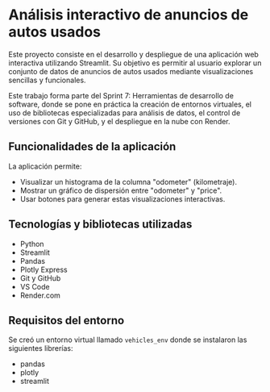 # Análisis interactivo de anuncios de autos usados

Este proyecto consiste en el desarrollo y despliegue de una aplicación web interactiva utilizando Streamlit. Su objetivo es permitir al usuario explorar un conjunto de datos de anuncios de autos usados mediante visualizaciones sencillas y funcionales.

Este trabajo forma parte del Sprint 7: Herramientas de desarrollo de software, donde se pone en práctica la creación de entornos virtuales, el uso de bibliotecas especializadas para análisis de datos, el control de versiones con Git y GitHub, y el despliegue en la nube con Render.

## Funcionalidades de la aplicación

La aplicación permite:

- Visualizar un histograma de la columna "odometer" (kilometraje).
- Mostrar un gráfico de dispersión entre "odometer" y "price".
- Usar botones para generar estas visualizaciones interactivas.

## Tecnologías y bibliotecas utilizadas

- Python
- Streamlit
- Pandas
- Plotly Express
- Git y GitHub
- VS Code
- Render.com

## Requisitos del entorno

Se creó un entorno virtual llamado `vehicles_env` donde se instalaron las siguientes librerías:

- pandas
- plotly
- streamlit
